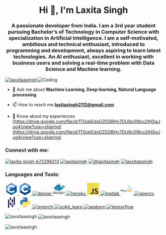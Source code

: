 <h1 align="center">Hi 👋, I'm Laxita Singh</h1>
<h3 align="center">A passionate developer from India. I am a 3rd year student pursuing Bachelor’s of Technology in Computer Science with specialization in Artificial Intelligence. I am a self-motivated, ambitious and technical enthusiast, introduced to programming and development, always aspiring to learn latest technologies. An AI enthusiast, excellent in working with business users and solving a real-time problem with Data Science and Machine learning.</h3>


<img align="right" alt="Coding" width="400" src="https://media2.giphy.com/media/v1.Y2lkPTc5MGI3NjExOTg0NTYzOWVjYjYyNzAwODNlNDI1NmYwZjYzMzM4NDkzNzJiNmZkZiZlcD12MV9pbnRlcm5hbF9naWZzX2dpZklkJmN0PXM/NgurY1o4z080Jfoyzw/giphy.gif">

<p align="left"> <a href="https://github.com/ryo-ma/github-profile-trophy"><img src="https://github-profile-trophy.vercel.app/?username=laxxitaasingh" alt="laxxitaasingh" /></a> </p>

- 💬 Ask me about **Machine Learning, Deep learning, Natural Language processing**

- 📫 How to reach me **laxitasingh2112@gmail.com**

- 📄 Know about my experiences [https://drive.google.com/file/d/1TGqkEdoDZGSRHy7DU8c0Wcx2tHSgJug4/view?usp=sharing](https://drive.google.com/file/d/1TGqkEdoDZGSRHy7DU8c0Wcx2tHSgJug4/view?usp=sharing)

<h3 align="left">Connect with me:</h3>
<p align="left">
<a href="https://linkedin.com/in/laxita-singh-b72299213" target="blank"><img align="center" src="https://raw.githubusercontent.com/rahuldkjain/github-profile-readme-generator/master/src/images/icons/Social/linked-in-alt.svg" alt="laxita-singh-b72299213" height="30" width="40" /></a>
<a href="https://kaggle.com/laxitasingh" target="blank"><img align="center" src="https://raw.githubusercontent.com/rahuldkjain/github-profile-readme-generator/master/src/images/icons/Social/kaggle.svg" alt="laxitasingh" height="30" width="40" /></a>
<a href="https://medium.com/@laxitasingh" target="blank"><img align="center" src="https://raw.githubusercontent.com/rahuldkjain/github-profile-readme-generator/master/src/images/icons/Social/medium.svg" alt="@laxitasingh" height="30" width="40" /></a>
<a href="https://www.leetcode.com/laxxitaasingh" target="blank"><img align="center" src="https://raw.githubusercontent.com/rahuldkjain/github-profile-readme-generator/master/src/images/icons/Social/leet-code.svg" alt="laxxitaasingh" height="30" width="40" /></a>
</p>

<h3 align="left">Languages and Tools:</h3>
<p align="left"> <a href="https://www.cprogramming.com/" target="_blank" rel="noreferrer"> <img src="https://raw.githubusercontent.com/devicons/devicon/master/icons/c/c-original.svg" alt="c" width="40" height="40"/> </a> <a href="https://www.w3schools.com/cpp/" target="_blank" rel="noreferrer"> <img src="https://raw.githubusercontent.com/devicons/devicon/master/icons/cplusplus/cplusplus-original.svg" alt="cplusplus" width="40" height="40"/> </a> <a href="https://www.djangoproject.com/" target="_blank" rel="noreferrer"> <img src="https://cdn.worldvectorlogo.com/logos/django.svg" alt="django" width="40" height="40"/> </a> <a href="https://www.docker.com/" target="_blank" rel="noreferrer"> <img src="https://raw.githubusercontent.com/devicons/devicon/master/icons/docker/docker-original-wordmark.svg" alt="docker" width="40" height="40"/> </a> <a href="https://heroku.com" target="_blank" rel="noreferrer"> <img src="https://www.vectorlogo.zone/logos/heroku/heroku-icon.svg" alt="heroku" width="40" height="40"/> </a> <a href="https://developer.mozilla.org/en-US/docs/Web/JavaScript" target="_blank" rel="noreferrer"> <img src="https://raw.githubusercontent.com/devicons/devicon/master/icons/javascript/javascript-original.svg" alt="javascript" width="40" height="40"/> </a> <a href="https://www.mathworks.com/" target="_blank" rel="noreferrer"> <img src="https://upload.wikimedia.org/wikipedia/commons/2/21/Matlab_Logo.png" alt="matlab" width="40" height="40"/> </a> <a href="https://www.mysql.com/" target="_blank" rel="noreferrer"> <img src="https://raw.githubusercontent.com/devicons/devicon/master/icons/mysql/mysql-original-wordmark.svg" alt="mysql" width="40" height="40"/> </a> <a href="https://opencv.org/" target="_blank" rel="noreferrer"> <img src="https://www.vectorlogo.zone/logos/opencv/opencv-icon.svg" alt="opencv" width="40" height="40"/> </a> <a href="https://pandas.pydata.org/" target="_blank" rel="noreferrer"> <img src="https://raw.githubusercontent.com/devicons/devicon/2ae2a900d2f041da66e950e4d48052658d850630/icons/pandas/pandas-original.svg" alt="pandas" width="40" height="40"/> </a> <a href="https://www.python.org" target="_blank" rel="noreferrer"> <img src="https://raw.githubusercontent.com/devicons/devicon/master/icons/python/python-original.svg" alt="python" width="40" height="40"/> </a> <a href="https://pytorch.org/" target="_blank" rel="noreferrer"> <img src="https://www.vectorlogo.zone/logos/pytorch/pytorch-icon.svg" alt="pytorch" width="40" height="40"/> </a> <a href="https://scikit-learn.org/" target="_blank" rel="noreferrer"> <img src="https://upload.wikimedia.org/wikipedia/commons/0/05/Scikit_learn_logo_small.svg" alt="scikit_learn" width="40" height="40"/> </a> <a href="https://seaborn.pydata.org/" target="_blank" rel="noreferrer"> <img src="https://seaborn.pydata.org/_images/logo-mark-lightbg.svg" alt="seaborn" width="40" height="40"/> </a> <a href="https://www.tensorflow.org" target="_blank" rel="noreferrer"> <img src="https://www.vectorlogo.zone/logos/tensorflow/tensorflow-icon.svg" alt="tensorflow" width="40" height="40"/> </a> </p>

<p><img align="left" src="https://github-readme-stats.vercel.app/api/top-langs?username=laxxitaasingh&show_icons=true&locale=en&layout=compact" alt="laxxitaasingh" /></p>

<p>&nbsp;<img align="center" src="https://github-readme-stats.vercel.app/api?username=laxxitaasingh&show_icons=true&locale=en" alt="laxxitaasingh" /></p>

<p><img align="center" src="https://github-readme-streak-stats.herokuapp.com/?user=laxxitaasingh&" alt="laxxitaasingh" /></p>
